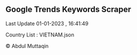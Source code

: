 

## Google Trends Keywords Scraper 
 
Last Update 01-01-2023 , 16:41:49

Country List :
VIETNAM.json



© Abdul Muttaqin 
